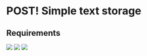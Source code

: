 # POST! Simple text storage

## Requirements
![](https://img.shields.io/badge/python-3.6-green)
![](https://img.shields.io/badge/django-3.0.7-green)
![](https://img.shields.io/badge/DB-mongodb-green)
